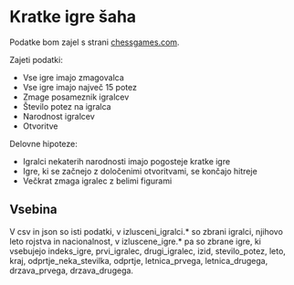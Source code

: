 # Kratke igre šaha

Podatke bom zajel s strani [chessgames.com](https://www.chessgames.com/).

Zajeti podatki:
- Vse igre imajo zmagovalca
- Vse igre imajo največ 15 potez
- Zmage posameznik igralcev
- Število potez na igralca
- Narodnost igralcev
- Otvoritve

Delovne hipoteze:
- Igralci nekaterih narodnosti imajo pogosteje kratke igre
- Igre, ki se začnejo z določenimi otvoritvami, se končajo hitreje
- Večkrat zmaga igralec z belimi figurami

## Vsebina

V csv in json so isti podatki, v izlusceni_igralci.* so zbrani igralci, njihovo leto rojstva in nacionalnost, v izluscene_igre.* pa so zbrane igre, ki vsebujejo indeks_igre, prvi_igralec, drugi_igralec, izid, stevilo_potez, leto, kraj, odprtje_neka_stevilka, odprtje, letnica_prvega, letnica_drugega, drzava_prvega, drzava_drugega.
